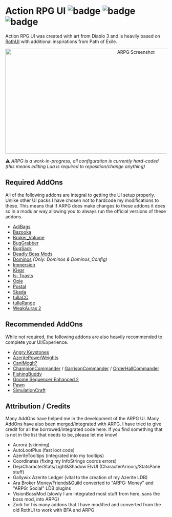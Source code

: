 # Action RPG UI ![badge](https://img.shields.io/badge/coded_by-monkeys-ff69b4.svg?longCache=true&style=popout) ![badge](https://img.shields.io/badge/interface-80000-0099ff.svg?longCache=true&style=popout)  ![badge](https://img.shields.io/badge/license-LGPLv3.0-lightgrey.svg?longCache=true&style=popout)

Action RPG UI was created with art from Diablo 3 and is heavily based on [RothUI](https://www.wowinterface.com/downloads/info9175-RothUIDiablo.html) with additional inspirations from Path of Exile.

<p align="center">
	<img src="./screenshot.gif" alt="ARPG Screenshot" width="800" height="328">
</p>

:warning: *ARPG is a work-in-progress, all configuration is currently hard-coded (this means editing Lua is required to reposition/change anything)*

## Required AddOns
All of the following addons are integral to getting the UI setup properly. Unlike other UI packs I have chosen not to hardcode my modifications to these. This means that if ARPG does make changes to these addons it does so in a modular way allowing you to always run the official versions of these addons.
* [AdiBags](https://www.wowace.com/projects/adibags)
* [Bazooka](https://www.wowace.com/projects/bazooka)
* [Broker_Volume](https://www.wowace.com/projects/data-broker-volume-controle)
* [BugGrabber](https://www.wowace.com/projects/bug-grabber)
* [BugSack](https://www.wowace.com/projects/bugsack)
* [Deadly Boss Mods](https://wow.curseforge.com/projects/deadly-boss-mods)
* [Dominos](https://wow.curseforge.com/projects/dominos) *(Only: Dominos & Dominos_Config)*
* [Immersion](https://wow.curseforge.com/projects/immersion)
* [iGear](https://wow.curseforge.com/projects/igear)
* [Is: Toasts](https://wow.curseforge.com/projects/ls-toasts)
* [Opie](https://wow.curseforge.com/projects/opie)
* [Postal](https://www.wowace.com/projects/postal)
* [Skada](https://www.wowace.com/projects/skada)
* [tullaCC](https://wow.curseforge.com/projects/tullacc)
* [tullaRange](https://wow.curseforge.com/projects/tullarange)
* [WeakAuras 2](https://www.wowace.com/projects/weakauras-2)

## Recommended AddOns
While not required, the following addons are also heavily recommended to complete your UI/Experience.
* [Angry Keystones](https://www.wowace.com/projects/angry-keystones)
* [AzeritePowerWeights](https://wow.curseforge.com/projects/azeritepowerweights)
* [CanIMogIt?](https://wow.curseforge.com/projects/can-i-mog-it)
* [ChampionCommander](https://wow.curseforge.com/projects/championcommander) / [GarrisonCommander](https://mods.curse.com/addons/wow/garrisoncommander) / [OrderHallCommander](https://www.curseforge.com/wow/addons/orderhallcommander)
* [FishingBuddy](https://wow.curseforge.com/projects/fishingbuddy)
* [Gnome Sequencer Enhanced 2](https://wow.curseforge.com/projects/gse-gnome-sequencer-enhanced-advanced-macros)
* [Pawn](https://wow.curseforge.com/projects/pawn)
* [SimulationCraft](https://wow.curseforge.com/projects/simulationcraft)

## Attribution / Credits
Many AddOns have helped me in the development of the ARPG UI. Many AddOns have also been merged/integrated with ARPG. I have tried to give credit for all the borrowed/integrated code here. If you find something that is not in the list that needs to be, please let me know!
* Aurora (skinning)
* AutoLootPlus (fast loot code)
* AzeriteTooltips (integrated into my tooltips)
* Coordinates (fixing my InfoStrings coords errors)
* DejaCharacterStats/Light&Shadow ElvUI (CharacterArmory/StatsPane stuff)
* Gallywix Azerite Ledger (vital to the creation of my Azerite LDB)
* Ara Broker Money/Friends&Guild converted to "ARPG: Money" and "ARPG: Social" LDB plugins
* VisionBossMod (slowly I am integrated most stuff from here, sans the boss mod, into ARPG)
* Zork for his many addons that I have modified and converted from the old RothUI to work with BFA and ARPG